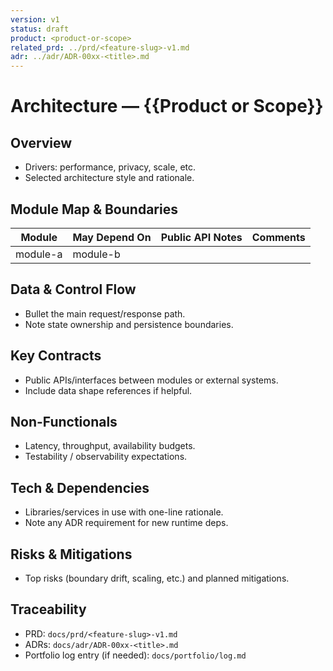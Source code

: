 ```yaml
---
version: v1
status: draft
product: <product-or-scope>
related_prd: ../prd/<feature-slug>-v1.md
adr: ../adr/ADR-00xx-<title>.md
---
```


# Architecture — {{Product or Scope}}

## Overview

- Drivers: performance, privacy, scale, etc.
- Selected architecture style and rationale.

## Module Map & Boundaries

| Module | May Depend On | Public API Notes | Comments |
| --- | --- | --- | --- |
| module-a | module-b | | |

## Data & Control Flow

- Bullet the main request/response path.
- Note state ownership and persistence boundaries.

## Key Contracts

- Public APIs/interfaces between modules or external systems.
- Include data shape references if helpful.

## Non-Functionals

- Latency, throughput, availability budgets.
- Testability / observability expectations.

## Tech & Dependencies

- Libraries/services in use with one-line rationale.
- Note any ADR requirement for new runtime deps.

## Risks & Mitigations

- Top risks (boundary drift, scaling, etc.) and planned mitigations.

## Traceability

- PRD: `docs/prd/<feature-slug>-v1.md`
- ADRs: `docs/adr/ADR-00xx-<title>.md`
- Portfolio log entry (if needed): `docs/portfolio/log.md`
